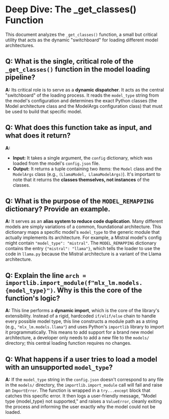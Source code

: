 # Deep Dive: The _get_classes() Function

This document analyzes the `_get_classes()` function, a small but critical utility that acts as the dynamic "switchboard" for loading different model architectures.

## Q: What is the single, critical role of the `_get_classes()` function in the model loading pipeline?

**A:** Its critical role is to serve as a **dynamic dispatcher**. It acts as the central "switchboard" of the loading process. It reads the `model_type` string from the model's configuration and determines the exact Python classes (the Model architecture class and the ModelArgs configuration class) that must be used to build that specific model.

## Q: What does this function take as input, and what does it return?

**A:**
* **Input:** It takes a single argument, the `config` dictionary, which was loaded from the model's `config.json` file.
* **Output:** It returns a tuple containing two items: the `Model` class and the `ModelArgs` class (e.g., `(LlamaModel, LlamaModelArgs)`). It's important to note that it returns the **classes themselves, not instances** of the classes.

## Q: What is the purpose of the `MODEL_REMAPPING` dictionary? Provide an example.

**A:** It serves as an **alias system to reduce code duplication**. Many different models are simply variations of a common, foundational architecture. This dictionary maps a specific model's `model_type` to the generic module that actually implements its architecture. For example, a Mistral model's config might contain `"model_type": "mistral"`. The `MODEL_REMAPPING` dictionary contains the entry `{"mistral": "llama"}`, which tells the loader to use the code in `llama.py` because the Mistral architecture is a variant of the Llama architecture.

## Q: Explain the line `arch = importlib.import_module(f"mlx_lm.models.{model_type}")`. Why is this the core of the function's logic?

**A:** This line performs a **dynamic import**, which is the core of the library's extensibility. Instead of a rigid, hardcoded `if/elif/else` chain to handle every possible model type, this line constructs a module path as a string (e.g., `"mlx_lm.models.llama"`) and uses Python's `importlib` library to import it programmatically. This means to add support for a brand new model architecture, a developer only needs to add a new file to the `models/` directory; this central loading function requires no changes.

## Q: What happens if a user tries to load a model with an unsupported `model_type`?

**A:** If the `model_type` string in the `config.json` doesn't correspond to any file in the `models/` directory, the `importlib.import_module` call will fail and raise an `ImportError`. The function is wrapped in a `try...except` block that catches this specific error. It then logs a user-friendly message, "Model type {model_type} not supported," and raises a `ValueError`, cleanly exiting the process and informing the user exactly why the model could not be loaded.
